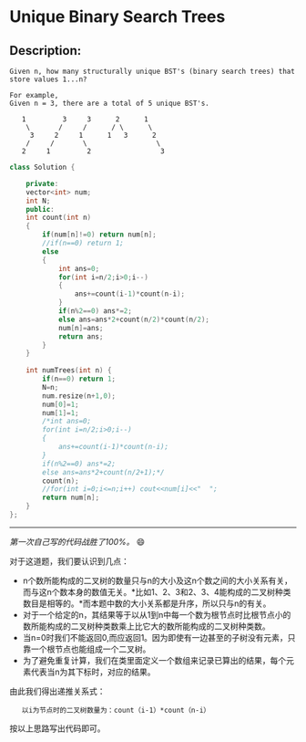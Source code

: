 # Unique Binary Search Trees
## Description:
```
Given n, how many structurally unique BST's (binary search trees) that store values 1...n?

For example,
Given n = 3, there are a total of 5 unique BST's.

   1         3     3      2      1
    \       /     /      / \      \
     3     2     1      1   3      2
    /     /       \                 \
   2     1         2                 3
```
```cpp
class Solution {

    private:
    vector<int> num;
    int N;
    public:
    int count(int n)
    {
        if(num[n]!=0) return num[n];
        //if(n==0) return 1;
        else
        {
            int ans=0;
            for(int i=n/2;i>0;i--)
            {
                ans+=count(i-1)*count(n-i);
            }
            if(n%2==0) ans*=2;
            else ans=ans*2+count(n/2)*count(n/2);
            num[n]=ans;
            return ans;         
        }
    }
    
    int numTrees(int n) {
        if(n==0) return 1;
        N=n;
        num.resize(n+1,0);
        num[0]=1;
        num[1]=1;
        /*int ans=0;
        for(int i=n/2;i>0;i--)
        {
            ans+=count(i-1)*count(n-i);
        }
        if(n%2==0) ans*=2;
        else ans=ans*2+count(n/2+1);*/
        count(n);
        //for(int i=0;i<=n;i++) cout<<num[i]<<"  ";
        return num[n];
    }
};
```
*************************************
*第一次自己写的代码战胜了100%。* :smile:

对于这道题，我们要认识到几点：

- n个数所能构成的二叉树的数量只与n的大小及这n个数之间的大小关系有关，而与这n个数本身的数值无关。*比如1、2、3和2、3、4能构成的二叉树种类数目是相等的。*而本题中数的大小关系都是升序，所以只与n的有关。
- 对于一个给定的n，其结果等于以从1到n中每一个数为根节点时比根节点小的数所能构成的二叉树种类数乘上比它大的数所能构成的二叉树种类数。
- 当n=0时我们不能返回0,而应返回1。因为即使有一边甚至的子树没有元素，只靠一个根节点也能组成一个二叉树。
- 为了避免重复计算，我们在类里面定义一个数组来记录已算出的结果，每个元素代表当n为其下标时，对应的结果。

由此我们得出递推关系式：
       
       以i为节点时的二叉树数量为：count（i-1）*count（n-i）
       
按以上思路写出代码即可。

